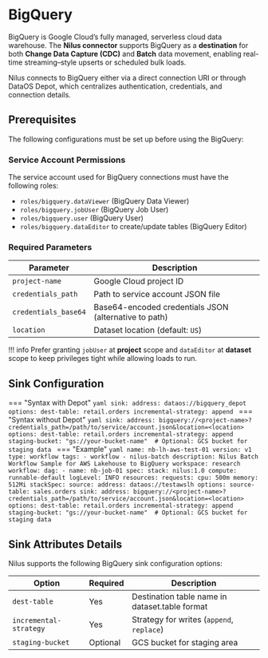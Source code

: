 # BigQuery

BigQuery is Google Cloud’s fully managed, serverless cloud data warehouse. The **Nilus connector** supports BigQuery as a **destination** for both **Change Data Capture (CDC)** and **Batch** data movement, enabling real-time streaming–style upserts or scheduled bulk loads.

Nilus connects to BigQuery either via a direct connection URI or through DataOS Depot, which centralizes authentication, credentials, and connection details.

## Prerequisites

The following configurations must be set up before using the BigQuery:

### **Service Account Permissions**

The service account used for BigQuery connections must have the following roles:

* `roles/bigquery.dataViewer` (BigQuery Data Viewer)
* `roles/bigquery.jobUser` (BigQuery Job User)
* `roles/bigquery.user` (BigQuery User)
* `roles/bigquery.dataEditor` to create/update tables (BigQuery Editor)

### **Required Parameters**

| Parameter            | Description                                           |
| -------------------- | ----------------------------------------------------- |
| `project-name`       | Google Cloud project ID                               |
| `credentials_path`   | Path to service account JSON file                     |
| `credentials_base64` | Base64-encoded credentials JSON (alternative to path) |
| `location`           | Dataset location (default: `US`)                      |

!!! info
    Prefer granting `jobUser` at **project** scope and `dataEditor` at **dataset** scope to keep privileges tight while allowing loads to run.


## Sink Configuration

=== "Syntax with Depot"
    ```yaml
    sink:
      address: dataos://bigquery_depot
      options:
        dest-table: retail.orders
        incremental-strategy: append
    ```
=== "Syntax without Depot"
    ```yaml
    sink:
      address: bigquery://<project-name>?credentials_path=/path/to/service/account.json&location=<location>
      options:
        dest-table: retail.orders
        incremental-strategy: append
        staging-bucket: "gs://your-bucket-name"  # Optional: GCS bucket for staging data
    ```
=== "Example"
    ```yaml
    name: nb-lh-aws-test-01
    version: v1
    type: workflow
    tags:
        - workflow
        - nilus-batch
    description: Nilus Batch Workflow Sample for AWS Lakehouse to BigQuery
    workspace: research
    workflow:
      dag:
        - name: nb-job-01
          spec:
            stack: nilus:1.0
            compute: runnable-default
            logLevel: INFO
            resources:
              requests:
                cpu: 500m
                memory: 512Mi
            stackSpec:
              source:
                address: dataos://testawslh
                options:
                  source-table: sales.orders
              sink:
                address: bigquery://<project-name>?credentials_path=/path/to/service/account.json&location=<location>
                options:
                  dest-table: retail.orders
                  incremental-strategy: append
                  staging-bucket: "gs://your-bucket-name"  # Optional: GCS bucket for staging data
    ```

## Sink Attributes Details

Nilus supports the following BigQuery sink configuration options:

| Option                 | Required | Description                                    |
| ---------------------- | -------- | ---------------------------------------------- |
| `dest-table`           | Yes      | Destination table name in dataset.table format |
| `incremental-strategy` | Yes      | Strategy for writes (`append`, `replace`)      |
| `staging-bucket`       | Optional | GCS bucket for staging area                    |
